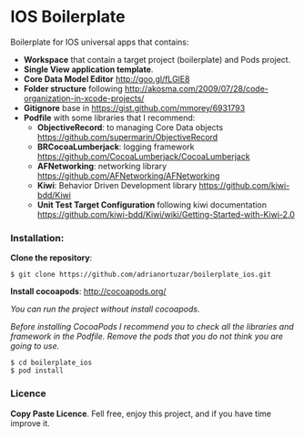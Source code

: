 IOS Boilerplate
===============

Boilerplate for IOS universal apps that contains:

- **Workspace** that contain a target project (boilerplate) and Pods project.
- **Single View application template**.
- **Core Data Model Editor** http://goo.gl/fLGlE8
- **Folder structure** following http://akosma.com/2009/07/28/code-organization-in-xcode-projects/
- **Gitignore** base in https://gist.github.com/mmorey/6931793
- **Podfile** with some libraries that I recommend:
  - **ObjectiveRecord**: to managing Core Data objects https://github.com/supermarin/ObjectiveRecord 
  - **BRCocoaLumberjack**: logging framework https://github.com/CocoaLumberjack/CocoaLumberjack
  - **AFNetworking**: networking library https://github.com/AFNetworking/AFNetworking
  - **Kiwi**: Behavior Driven Development library https://github.com/kiwi-bdd/Kiwi
  - **Unit Test Target Configuration** following kiwi documentation https://github.com/kiwi-bdd/Kiwi/wiki/Getting-Started-with-Kiwi-2.0

### Installation:

**Clone the repository**:

    $ git clone https://github.com/adrianortuzar/boilerplate_ios.git

**Install cocoapods**: http://cocoapods.org/

*You can run the project without install cocoapods.*

*Before installing CocoaPods I recommend you to check all the libraries and framework in the Podfile. Remove the pods that you do not think you are going to use.*

    $ cd boilerplate_ios
    $ pod install

### Licence

**Copy Paste Licence**. Fell free, enjoy this project, and if you have time improve it.

